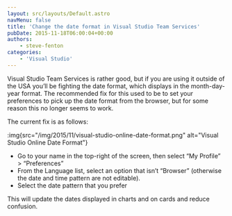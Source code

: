 ```yaml
---
layout: src/layouts/Default.astro
navMenu: false
title: 'Change the date format in Visual Studio Team Services'
pubDate: 2015-11-18T06:00:04+00:00
authors:
    - steve-fenton
categories:
    - 'Visual Studio'
---
```


Visual Studio Team Services is rather good, but if you are using it outside of the USA you’ll be fighting the date format, which displays in the month-day-year format. The recommended fix for this used to be to set your preferences to pick up the date format from the browser, but for some reason this no longer seems to work.

The current fix is as follows:

:img{src="/img/2015/11/visual-studio-online-date-format.png" alt="Visual Studio Online Date Format"}

- Go to your name in the top-right of the screen, then select “My Profile” > “Preferences”
- From the Language list, select an option that isn’t “Browser” (otherwise the date and time pattern are not editable).
- Select the date pattern that you prefer

This will update the dates displayed in charts and on cards and reduce confusion.